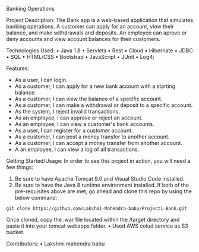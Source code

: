 Banking Operations


Project Description:
The Bank app is a web-based application that simulates banking operations. A customer can apply for an account, view their balance, and make withdrawals and deposits. An employee 
can aprove or deny accounts and view account balances for their customers.


Technologies Used:
• Java 1.8
• Servlets
• Rest
• Cloud
• Hibernate
• JDBC
• SQL
• HTML/CSS
• Bootstrap
• JavaScript
• JUnit
• Log4j


Features:
* As a user, I can login.
* As a customer, I can apply for a new bank account with a starting balance.
* As a customer, I can view the balance of a specific account.
* As a customer, I can make a withdrawal or deposit to a specific account.
* As the system, I reject invalid transactions.
* As an employee, I can approve or reject an account.
* As an employee, I can view a customer's bank accounts.
* As a user, I can register for a customer account.
* As a customer, I can post a money transfer to another account.
* As a customer, I can accept a money transfer from another account.
* A an employee, I can view a log of all transactions.


Getting Started/Usage:
In order to see this project in action, you will need a few things:
  1. Be sure to have Apache Tomcat 9.0 and Visual Studio Code installed.
  2. Be sure to have the Java 8 runtime environment installed.
If both of the pre-requisites above are met, go ahead and clone this repo by using the below command:

    git clone https://github.com/Lakshmi-Mahendra-babu/Project1-Bank.git
    
Once cloned, copy the .war file located within the /target directory and paste it into your tomcat webapps folder.
•  Used AWS colud service as S3 bucket.



Contributors:
• Lakshmi mahendra babu



